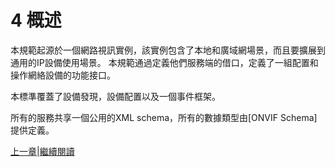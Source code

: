 # 4 概述

本規範起源於一個網路視訊實例，該實例包含了本地和廣域網場景，而且要擴展到通用的IP設備使用場景。
本規範通過定義他們服務端的借口，定義了一組配置和操作網絡設備的功能接口。

本標準覆蓋了設備發現，設備配置以及一個事件框架。

所有的服務共享一個公用的XML schema，所有的數據類型由[ONVIF Schema]提供定義。

[上一章](03.0.md)|[繼續閱讀](04.01.md)
